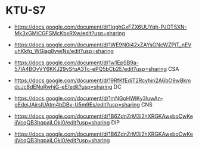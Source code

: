 # KTU-S7

- https://docs.google.com/document/d/1IqghGxFZX6UUYqh-PJOTSXN-Mk3xGMiCGFSMcKbxRXw/edit?usp=sharing

- https://docs.google.com/document/d/1WE9N0i42xZAYsGNcWZPiT_nEVuhKkfq_WGiag8vwjNs/edit?usp=sharing

- https://docs.google.com/document/d/1w1EpSB9a-57lA4BOvVY6KKJ29vSfqA3Tc-ePQ5bCb2E/edit?usp=sharing  CSA

-  https://docs.google.com/document/d/19RfKfEdiT2Rcyhin2A6bO9wBkmdcJc8dENoRwhjG-eE/edit?usp=sharing DC

- https://docs.google.com/document/d/1mNGoHWlKy3luwAn-gEdeiJAirsIUAtm4bDBv-U5m9Es/edit?usp=sharing CNS

- https://docs.google.com/document/d/1B6ZdnZrM3i2hXRGKAwxboCwKejjVcqQB3hqpajLOkI0/edit?usp=sharing DIP

- https://docs.google.com/document/d/1B6ZdnZrM3i2hXRGKAwxboCwKejjVcqQB3hqpajLOkI0/edit?usp=sharing

